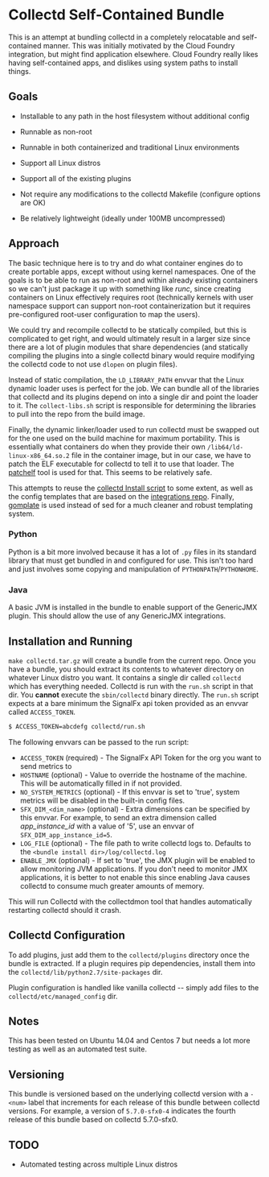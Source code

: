 # Collectd Self-Contained Bundle

This is an attempt at bundling collectd in a completely relocatable and
self-contained manner.  This was initially motivated by the Cloud Foundry
integration, but might find application elsewhere.  Cloud Foundry really likes
having self-contained apps, and dislikes using system paths to install things.

## Goals
 - Installable to any path in the host filesystem without additional config

 - Runnable as non-root

 - Runnable in both containerized and traditional Linux environments

 - Support all Linux distros

 - Support all of the existing plugins

 - Not require any modifications to the collectd Makefile (configure options
     are OK)

 - Be relatively lightweight (ideally under 100MB uncompressed)

## Approach

The basic technique here is to try and do what container engines do to create
portable apps, except without using kernel namespaces.  One of the goals is to
be able to run as non-root and within already existing containers so we can't
just package it up with something like _runc_, since creating containers on
Linux effectively requires root (technically kernels with user namespace support
can support non-root containerization but it requires pre-configured root-user
configuration to map the users).

We could try and recompile collectd to be statically compiled, but this is
complicated to get right, and would ultimately result in a larger size since
there are a lot of plugin modules that share dependencies (and statically
compiling the plugins into a single collectd binary would require modifying the
collectd code to not use `dlopen` on plugin files).

Instead of static compilation, the `LD_LIBRARY_PATH` envvar that the Linux
dynamic loader uses is perfect for the job.  We can bundle all of the libraries
that collectd and its plugins depend on into a single dir and point the loader
to it.  The `collect-libs.sh` script is responsible for determining the
libraries to pull into the repo from the build image.

Finally, the dynamic linker/loader used to run collectd must be swapped out for
the one used on the build machine for maximum portability.  This is essentially
what containers do when they provide their own `/lib64/ld-linux-x86_64.so.2`
file in the container image, but in our case, we have to patch the ELF
executable for collectd to tell it to use that loader.  The
[patchelf](https://nixos.org/patchelf.html) tool is used for that.  This seems
to be relatively safe.

This attempts to reuse the [collectd Install
script](https://github.com/signalfx/signalfx-collectd-installer) to some
extent, as well as the config templates that are based on the [integrations
repo](https://github.com/signalfx/integrations).  Finally,
[gomplate](https://gomplate.hairyhenderson.ca/) is used instead of sed for a
much cleaner and robust templating system.

### Python
Python is a bit more involved because it has a lot of `.py` files in its
standard library that must get bundled in and configured for use.  This isn't
too hard and just involves some copying and manipulation of
`PYTHONPATH`/`PYTHONHOME`.

### Java
A basic JVM is installed in the bundle to enable support of the GenericJMX
plugin.  This should allow the use of any GenericJMX integrations.

## Installation and Running
`make collectd.tar.gz` will create a bundle from the current repo.  Once you
have a bundle, you should extract its contents to whatever directory on
whatever Linux distro you want.  It contains a single dir called `collectd`
which has everything needed.  Collectd is run with the `run.sh` script in that
dir.  You **cannot** execute the `sbin/collectd` binary directly.  The `run.sh`
script expects at a bare minimum the SignalFx api token provided as an envvar
called `ACCESS_TOKEN`.

```sh
$ ACCESS_TOKEN=abcdefg collectd/run.sh
```

The following envvars can be passed to the run script:

 - `ACCESS_TOKEN` (required) - The SignalFx API Token for the org you want to send metrics to
 - `HOSTNAME` (optional) - Value to override the hostname of the machine.  This
     will be automatically filled in if not provided.
 - `NO_SYSTEM_METRICS` (optional) - If this envvar is set to 'true', system
     metrics will be disabled in the built-in config files.
 - `SFX_DIM_<dim_name>` (optional) - Extra dimensions can be specified by this
     envvar.  For example, to send an extra dimension called *app_instance_id*
     with a value of '5', use an envvar of `SFX_DIM_app_instance_id=5`.
 - `LOG_FILE` (optional) - The file path to write collectd logs to.  Defaults
     to the `<bundle install dir>/log/collectd.log`
 - `ENABLE_JMX` (optional) - If set to 'true', the JMX plugin will be enabled
     to allow monitoring JVM applications.  If you don't need to monitor JMX
     applications, it is better to not enable this since enabling Java causes
     collectd to consume much greater amounts of memory.

This will run Collectd with the collectdmon tool that handles automatically
restarting collectd should it crash.

## Collectd Configuration
To add plugins, just add them to the `collectd/plugins` directory once the
bundle is extracted.  If a plugin requires pip dependencies, install them into
the `collectd/lib/python2.7/site-packages` dir.

Plugin configuration is handled like vanilla collectd -- simply add files to
the `collectd/etc/managed_config` dir.

## Notes
This has been tested on Ubuntu 14.04 and Centos 7 but needs a lot more testing
as well as an automated test suite.

## Versioning
This bundle is versioned based on the underlying collectd version with a `-<num>`
label that increments for each release of this bundle between collectd
versions.  For example, a version of `5.7.0-sfx0-4` indicates the fourth release of
this bundle based on collectd 5.7.0-sfx0.

## TODO
 - Automated testing across multiple Linux distros
